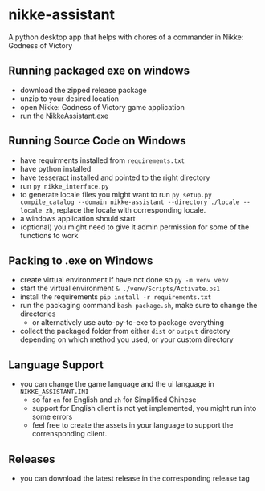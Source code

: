 # nikke-assistant
A python desktop app that helps with chores of a commander in Nikke: Godness of Victory

## Running packaged exe on windows
- download the zipped release package
- unzip to your desired location
- open Nikke: Godness of Victory game application
- run the NikkeAssistant.exe

## Running Source Code on Windows
- have requirments installed from `requirements.txt`
- have python installed
- have tesseract installed and pointed to the right directory
- run `py nikke_interface.py`
- to generate locale files you might want to run `py setup.py compile_catalog --domain nikke-assistant --directory ./locale --locale zh`, replace the locale with corresponding locale.
- a windows application should start
- (optional) you might need to give it admin permission for some of the functions to work

## Packing to .exe on Windows
- create virtual environment if have not done so `py -m venv venv`
- start the virtual environment `& ./venv/Scripts/Activate.ps1`
- install the requirements `pip install -r requirements.txt`
- run the packaging command `bash package.sh`, make sure to change the directories
    - or alternatively use auto-py-to-exe to package everything
- collect the packaged folder from either `dist` or `output` directory depending on which method you used, or your custom directory

## Language Support
- you can change the game language and the ui language in `NIKKE_ASSISTANT.INI`
    - so far `en` for English and `zh` for Simplified Chinese
    - support for English client is not yet implemented, you might run into some errors
    - feel free to create the assets in your language to support the corrensponding client.

## Releases
- you can download the latest release in the corresponding release tag

